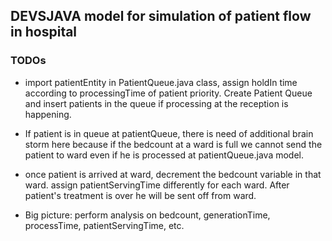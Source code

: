 ## DEVSJAVA model for simulation of patient flow in hospital


### TODOs

* import patientEntity in PatientQueue.java class, assign holdIn time 
according to processingTime of patient priority. Create Patient Queue and 
insert patients in the queue if processing at the reception is happening.

* If patient is in queue at patientQueue, there is need of additional 
brain storm here because if the bedcount at a ward is full we cannot send 
the patient to ward even if he is processed at patientQueue.java model.

* once patient is arrived at ward, decrement the bedcount variable in that 
ward. assign patientServingTime differently for each ward. After patient's 
treatment is over he will be sent off from ward.

* Big picture: perform analysis on bedcount, generationTime, processTime, 
patientServingTime, etc.

